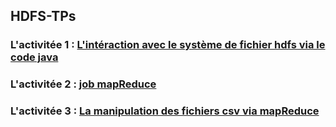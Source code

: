 ## HDFS-TPs

### L'activitée 1 : [L'intéraction avec le système de fichier hdfs via le code java](https://github.com/mohamed-ait/HDFS-TPs/tree/main/Activit%C3%A91)
### L'activitée 2 : [job mapReduce ](https://github.com/mohamed-ait/HDFS-TPs/tree/main/Activit%C3%A92)
### L'activitée 3 : [La manipulation des fichiers csv via mapReduce ](https://github.com/mohamed-ait/HDFS-TPs/tree/main/Activit%C3%A93)
